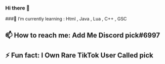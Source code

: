 ### Hi there 👋

###🌱 I’m currently learning : Html , Java , Lua , C++ , GSC

## 📫 How to reach me: Add Me Discord pick#6997

## ⚡ Fun fact: I Own Rare TikTok User Called pick

<!--
**8zj/8zj** is a ✨ _special_ ✨ repository because its `README.md` (this file) appears on your GitHub profile.

Here are some ideas to get you started:

- 🔭 I’m currently working on ...
- 🌱 I’m currently learning ...
- 👯 I’m looking to collaborate on ...
- 🤔 I’m looking for help with ...
- 💬 Ask me about ...
- 📫 How to reach me: ...
- 😄 Pronouns: ...
- ⚡ Fun fact: ...
-->
